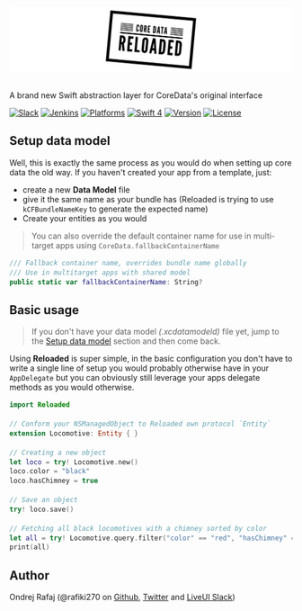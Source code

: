 ![Boost: Enterprise AppStore in Swift](https://github.com/LiveUI/Reloaded/raw/master/Other/logo.jpeg)

##

A brand new Swift abstraction layer for CoreData's original interface


[![Slack](https://img.shields.io/badge/join-slack-745EAF.svg?style=flat)](http://bit.ly/2B0dEyt)
[![Jenkins](https://ci.liveui.io/job/LiveUI/job/Boost/job/master/badge/icon)](https://ci.liveui.io/job/LiveUI/job/Reloaded/)
[![Platforms](https://img.shields.io/badge/platforms-iOS%20|%20macOS|%20tvOS|%20watchOS-ff0000.svg?style=flat)](http://cocoapods.org/pods/Reloaded)
[![Swift 4](https://img.shields.io/badge/swift-4.1-orange.svg?style=flat)](http://swift.org)
[![Version](https://img.shields.io/cocoapods/v/Reloaded.svg?style=flat)](http://cocoapods.org/pods/Reloaded)
[![License](https://img.shields.io/cocoapods/l/Reloaded.svg?style=flat)](http://cocoapods.org/pods/Reloaded)


## Setup data model

Well, this is exactly the same process as you would do when setting up core data the old way. If you haven't created your app from a template, just:
* create a new **Data Model** file
* give it the same name as your bundle has (Reloaded is trying to use `kCFBundleNameKey` to generate the expected name)
* Create your entities as you would

> You can also override the default container name for use in multi-target apps using `CoreData.fallbackContainerName`

```swift
/// Fallback container name, overrides bundle name globally
/// Use in multitarget apps with shared model
public static var fallbackContainerName: String?
```

## Basic usage

> If you don't have your data model <i>(.xcdatamodeld)</i> file yet, jump to the [Setup data model](#setup-data-model) section and then come back.

Using <b>Reloaded</b> is super simple, in the basic configuration you don't have to write a single line of setup you would probably otherwise have in your `AppDelegate` but you can obviously still leverage your apps delegate methods as you would otherwise.

```swift
import Reloaded

// Conform your NSManagedObject to Reloaded own protocol `Entity`
extension Locomotive: Entity { }

// Creating a new object
let loco = try! Locomotive.new()
loco.color = "black"
loco.hasChimney = true

// Save an object
try! loco.save()

// Fetching all black locomotives with a chimney sorted by color
let all = try! Locomotive.query.filter("color" == "red", "hasChimney" == true).sort(by: "color", direction: .orderedDescending).all()
print(all)
```

## Author

Ondrej Rafaj (@rafiki270 on [Github](https://github.com/rafiki270), [Twitter](https://twitter.com/rafiki270) and [LiveUI Slack](http://bit.ly/2B0dEyt))
